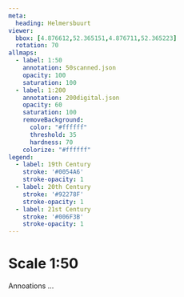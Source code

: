 ```yaml
---
meta:
  heading: Helmersbuurt
viewer:
  bbox: [4.876612,52.365151,4.876711,52.365223]
  rotation: 70
allmaps:
  - label: 1:50
    annotation: 50scanned.json
    opacity: 100
    saturation: 100
  - label: 1:200
    annotation: 200digital.json
    opacity: 60
    saturation: 100
    removeBackground:
      color: "#ffffff"
      threshold: 35
      hardness: 70
    colorize: "#ffffff"
legend:
  - label: 19th Century
    stroke: '#0054A6'
    stroke-opacity: 1
  - label: 20th Century
    stroke: '#92278F'
    stroke-opacity: 1
  - label: 21st Century
    stroke: '#006F3B'
    stroke-opacity: 1
---
```

# Scale 1:50

Annoations ...